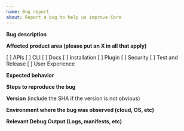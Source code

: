 ```yaml
---
name: Bug report
about: Report a bug to help us improve Core
---
```


**Bug description**

**Affected product area (please put an X in all that apply)**

[ ] APIs
[ ] CLI
[ ] Docs
[ ] Installation
[ ] Plugin
[ ] Security
[ ] Test and Release
[ ] User Experience

**Expected behavior**

**Steps to reproduce the bug**

**Version** (include the SHA if the version is not obvious)

**Environment where the bug was observed (cloud, OS, etc)**

**Relevant Debug Output (Logs, manifests, etc)**
